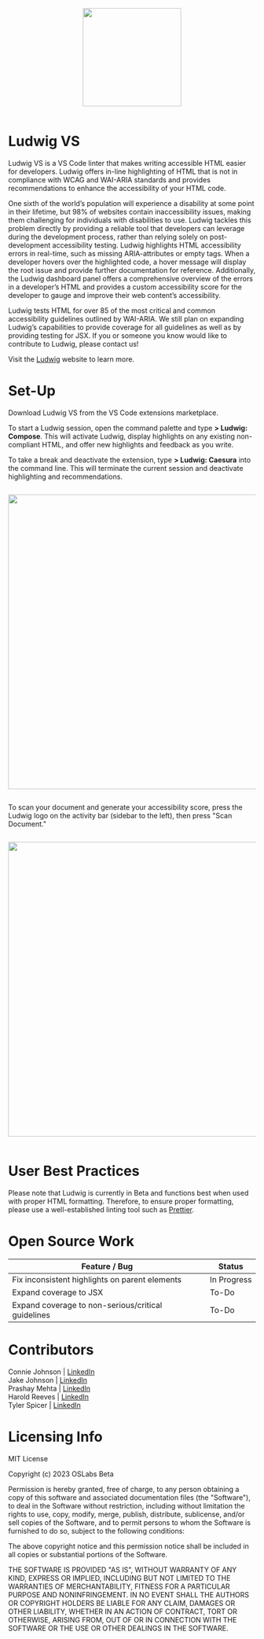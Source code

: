 <p align="center"><img src="./assets/Ludwing-Logo-Detailed.png" width='200' style="margin-top: 10px; margin-bottom: 15px;"></p>

# Ludwig VS

Ludwig VS is a VS Code linter that makes writing accessible HTML easier for developers. Ludwig offers in-line highlighting of HTML that is not in compliance with WCAG and WAI-ARIA standards and provides recommendations to enhance the accessibility of your HTML code.

One sixth of the world’s population will experience a disability at some point in their lifetime, but 98% of websites contain inaccessibility issues, making them challenging for individuals with disabilities to use. Ludwig tackles this problem directly by providing a reliable tool that developers can leverage during the development process, rather than relying solely on post-development accessibility testing. Ludwig highlights HTML accessibility errors in real-time, such as missing ARIA-attributes or empty tags. When a developer hovers over the highlighted code, a hover message will display the root issue and provide further documentation for reference. Additionally, the Ludwig dashboard panel offers a comprehensive overview of the errors in a developer’s HTML and provides a custom accessibility score for the developer to gauge and improve their web content’s accessibility.

Ludwig tests HTML for over 85 of the most critical and common accessibility guidelines outlined by WAI-ARIA. We still plan on expanding Ludwig’s capabilities to provide coverage for all guidelines as well as by providing testing for JSX. If you or someone you know would like to contribute to Ludwig, please contact us!

Visit the [Ludwig](https://www.ludwigvs.com) website to learn more.

# Set-Up

Download Ludwig VS from the VS Code extensions marketplace.

To start a Ludwig session, open the command palette and type <b>> Ludwig: Compose</b>. This will activate Ludwig, display highlights on any existing non-compliant HTML, and offer new highlights and feedback as you write.

To take a break and deactivate the extension, type <b>> Ludwig: Caesura</b> into the command line. This will terminate the current session and deactivate highlighting and recommendations.

<p align="center"><img src="./assets/ludwig-compose-caesura.gif" width='600' style="margin-top: 1em; margin-bottom: 1em;"></p>

To scan your document and generate your accessibility score, press the Ludwig logo on the activity bar (sidebar to the left), then press "Scan Document."

<p align="center"><img src="./assets/ludwig-scan-interface.gif" width='600' style="margin-top: 1em; margin-bottom: 1em;"></p>

# User Best Practices

Please note that Ludwig is currently in Beta and functions best when used with proper HTML formatting. Therefore, to ensure proper formatting, please use a well-established linting tool such as [Prettier](https://marketplace.visualstudio.com/items?itemName=esbenp.prettier-vscode).

# Open Source Work

| Feature / Bug                                      | Status      |
| -------------------------------------------------- | ----------- |
| Fix inconsistent highlights on parent elements     | In Progress |
| Expand coverage to JSX                             | To-Do       |
| Expand coverage to non-serious/critical guidelines | To-Do       |

# Contributors

Connie Johnson | [LinkedIn](https://www.linkedin.com/in/connie-johnson-7a33152a4) <br>
Jake Johnson | [LinkedIn](https://www.linkedin.com/in/jake527/) <br>
Prashay Mehta | [LinkedIn](https://www.linkedin.com/in/prashaymehta/) <br>
Harold Reeves | [LinkedIn](https://www.linkedin.com/in/haroldreeves/) <br>
Tyler Spicer | [LinkedIn](https://www.linkedin.com/in/tyler-e-spicer/) <br>

# Licensing Info

MIT License

Copyright (c) 2023 OSLabs Beta

Permission is hereby granted, free of charge, to any person obtaining a copy
of this software and associated documentation files (the "Software"), to deal
in the Software without restriction, including without limitation the rights
to use, copy, modify, merge, publish, distribute, sublicense, and/or sell
copies of the Software, and to permit persons to whom the Software is
furnished to do so, subject to the following conditions:

The above copyright notice and this permission notice shall be included in all
copies or substantial portions of the Software.

THE SOFTWARE IS PROVIDED "AS IS", WITHOUT WARRANTY OF ANY KIND, EXPRESS OR
IMPLIED, INCLUDING BUT NOT LIMITED TO THE WARRANTIES OF MERCHANTABILITY,
FITNESS FOR A PARTICULAR PURPOSE AND NONINFRINGEMENT. IN NO EVENT SHALL THE
AUTHORS OR COPYRIGHT HOLDERS BE LIABLE FOR ANY CLAIM, DAMAGES OR OTHER
LIABILITY, WHETHER IN AN ACTION OF CONTRACT, TORT OR OTHERWISE, ARISING FROM,
OUT OF OR IN CONNECTION WITH THE SOFTWARE OR THE USE OR OTHER DEALINGS IN THE
SOFTWARE.
